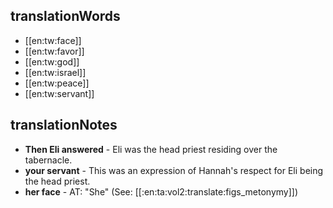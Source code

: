 ## translationWords

* [[en:tw:face]]
* [[en:tw:favor]]
* [[en:tw:god]]
* [[en:tw:israel]]
* [[en:tw:peace]]
* [[en:tw:servant]]

## translationNotes

* **Then Eli answered** - Eli was the head priest residing over the tabernacle.
* **your servant** - This was an expression of Hannah's respect for Eli being the head priest.
* **her face** - AT: "She" (See: [[:en:ta:vol2:translate:figs_metonymy]])
